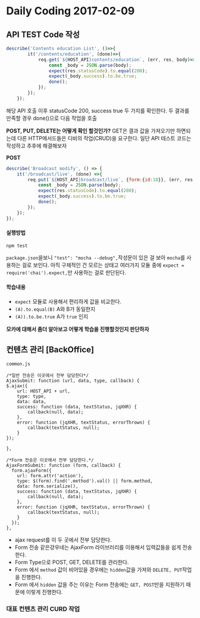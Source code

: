 Daily Coding 2017-02-09
===

## API TEST Code 작성

```javascript
describe('Contents education List', ()=>{
        it('/contents/education', (done)=>{
            req.get(`${HOST_API}contents/education`, (err, res, body)=>{
                const _body = JSON.parse(body);
                expect(res.statusCode).to.equal(200);
                expect(_body.success).to.be.true;
                done();
            });
        });
    });
```

해당 API 호출 이후 statusCode 200, success true 두 가지를 확인한다. 두 결과를 만족할 경우 done()으로 다음 작업을 호출

**POST, PUT, DELETE는 어떻게 확인 할것인가?**
GET은 결과 값을 가져오기만 하면되는데 다른 HTTP메서드들은 디비의 작업(CRUD)을 요구한다. 일단 API 테스트 코드는 작성하고 추후에 해결해보자

**POST**

```javascript
describe('Broadcast modify', () => {
    it('/broadcast/live', (done) =>{
        req.put(`${HOST_API}broadcast/live`, {form:{id:18}}, (err, res, body)=>{
            const _body = JSON.parse(body);
            expect(res.statusCode).to.equal(200);
            expect(_body.success).to.be.true;
            done();
        });
    });
});
```

#### 실행방법
```
npm test
```
`package.json`을보니 `"test": "mocha --debug",`작성문이 있은 걸 보아 `mocha`를 사용하는 걸로 보인다.
아직 구체적인 건 모르는 상태고 여러가지 모듈 중에 `expect = require('chai').expect,`만 사용하는 걸로 판단된다.

#### 학습내용

* `expect` 모듈로 사용해서 편리하게 값을 비교한다.
* `(A).to.equal(B)` A와 B가 동일한지
* `(A)).to.be.true` A가 `true` 인지

**모카에 대해서 좀더 알아보고 어떻게 학습을 진행할것인지 판단하자**

## 컨텐츠 관리 [BackOffice]
`common.js`

```
/*일반 전송은 이곳에서 전부 담당한다*/
AjaxSubmit: function (url, data, type, callback) {
$.ajax({
    url: HOST_API + url,
    type: type,
    data: data,
    success: function (data, textStatus, jqXHR) {
        callback(null, data);
    },
    error: function (jqXHR, textStatus, errorThrown) {
        callback(textStatus, null);
    }
});

},

/*Form 전송은 이곳에서 전부 담당한다.*/
AjaxFormSubmit: function (form, callback) {
  form.ajaxForm({
    url: form.attr('action'),
    type: $(form).find('.method').val() || form.method,
    data: form.serialize(),
    success: function (data, textStatus, jqXHR) {
        callback(null, data);
    },
    error: function (jqXHR, textStatus, errorThrown) {
        callback(textStatus, null);
    }
  });
},
```

* ajax request를 이 두 곳에서 전부 담당한다.
* Form 전송 같은걍우네는 AjaxForm 라이브러리를 이용해서 입력값들을 쉽게 전송한다.
* Form Type으로 POST, GET, DELETE를 관리한다.
* Form 에서 `method` 값이 비어있을 경우에는 `hidden`값을 가져와 `DELETE, PUT`작업을 진행한다.
* Form 에서 `hidden` 값을 주는 이유는 Form 전송에는 `GET, POST`만을 지원하기 때문에 이렇게 진행한다.


### 대표 컨텐츠 관리 CURD 작업
